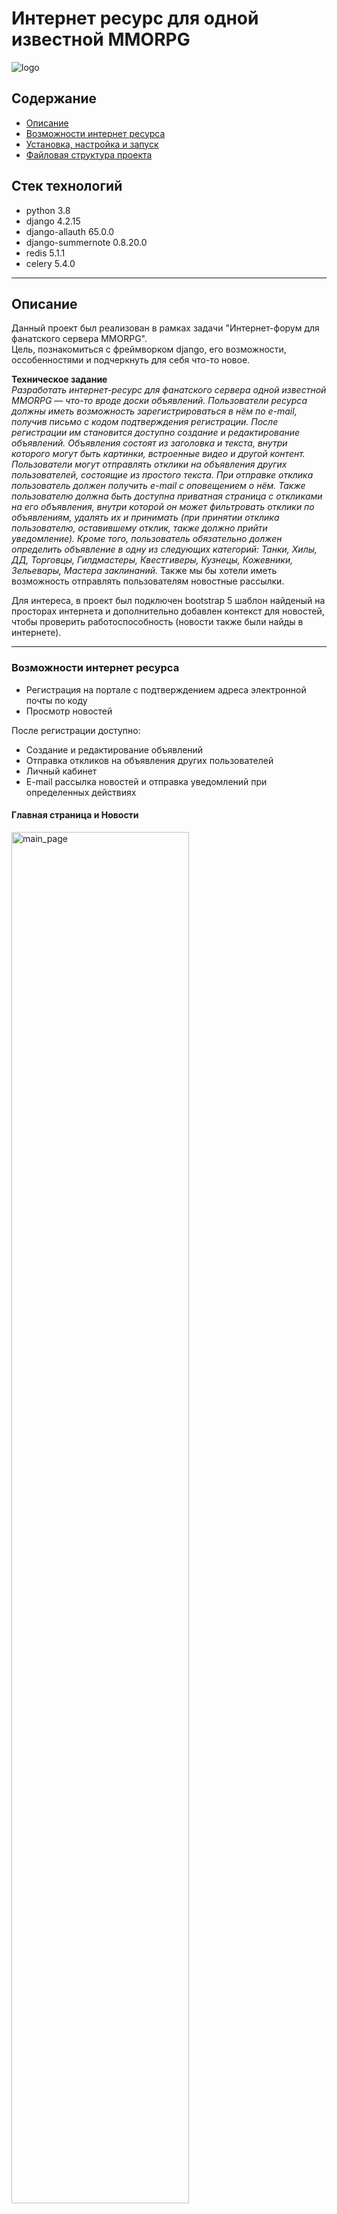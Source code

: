 # Интернет ресурс для одной известной MMORPG
![logo](files_readme/logo.png)


## Содержание
- [Описание](#описание)
- [Возможности интернет ресурса](#возможности-интернет-ресурса)
- [Установка, настройка и запуск](#установка-настройка-и-запуск)
- [Файловая структура проекта](#файловая-структура-проекта)

## Стек технологий
- python 3.8
- django 4.2.15
- django-allauth 65.0.0
- django-summernote 0.8.20.0
- redis 5.1.1
- celery 5.4.0

---
## Описание
Данный проект был реализован в рамках задачи "Интернет-форум для фанатского 
сервера MMORPG". \
Цель, познакомиться с фреймворком django, его возможности, оссобенностями и подчеркнуть 
для себя что-то новое.

**Техническое задание** \
*Разработать интернет-ресурс для фанатского сервера одной известной MMORPG — что-то вроде 
доски объявлений. Пользователи ресурса должны иметь возможность зарегистрироваться в нём по e-mail, 
получив письмо с кодом подтверждения регистрации. После регистрации им становится доступно создание 
и редактирование объявлений. Объявления состоят из заголовка и текста, внутри которого могут быть 
картинки, встроенные видео и другой контент. Пользователи могут отправлять отклики на объявления 
других пользователей, состоящие из простого текста. При отправке отклика пользователь должен получить 
e-mail с оповещением о нём. Также пользователю должна быть доступна приватная страница с откликами на 
его объявления, внутри которой он может фильтровать отклики по объявлениям, удалять их и принимать 
(при принятии отклика пользователю, оставившему отклик, также должно прийти уведомление). Кроме того, 
пользователь обязательно должен определить объявление в одну из следующих категорий: 
Танки, Хилы, ДД, Торговцы, Гилдмастеры, Квестгиверы, Кузнецы, Кожевники, Зельевары, 
Мастера заклинаний.*
Также мы бы хотели иметь возможность отправлять пользователям новостные рассылки.

Для интереса, в проект был подключен bootstrap 5 шаблон найденый на просторах интернета и 
дополнительно добавлен контекст для новостей, чтобы проверить работоспособность (новости также 
были найды в интернете). 

---
### Возможности интернет ресурса
- Регистрация на портале с подтверждением адреса электронной почты по коду 
- Просмотр новостей

После регистрации доступно:
- Создание и редактирование объявлений
- Отправка откликов на объявления других пользователей
- Личный кабинет
- E-mail рассылка новостей и отправка уведомлений при определенных действиях


#### Главная страница и Новости
<img src="files_readme/main_page.png" alt="main_page" width="75%"/>
<img src="files_readme/main_page_news.png" alt="main_page_news" width="75%"/>


#### Раздел c Объявлениями
<img src="files_readme/posts.png" alt="posts" width="75%"/>

#### Личный кабинет. Возможности
<img src="files_readme/profile_main.png" alt="profile_main" width="75%"/>

Пользователю доступна загрузка фото профиля и 
Рядам с ним есть "панель" в которой собрана небольшая статистика:

<img src="files_readme/profile_statistics.png" alt="profile_statistics" width="60%"/>

**Отклики** - Количество откликов, которые оставил пользователь \
**Объявления** - Количество объявлений созданных пользователем \
**Активные отклики**  - И количество непринятых откликов. 
Это отклики, которые оставили другие пользователи и которые нужно обработать (принять, отклонить)


#### Личный кабинет. Отклики и что с ними можно делать
По умолчанию отклики записываются в БД со статусом "Новый". Их можно принять, отклонить и удалить.
>**Смена статуса происходит при нажатии на элемент из выподающего списка**

<img src="files_readme/reply_action.png" alt="reply_action" width="50%"/>

Посте принятия или отклонения будет доступно только 1 действие - удалить.

<img src="files_readme/reply_action_after.png" alt="reply_action_after" width="50%"/>

При нажатии на кнопку **"Смотреть отклик"** ниже отклика появится блок с автором отклика 
и текст отклика.

<img src="files_readme/button_text_reply.png" alt="button_text_reply" width="75%"/>

#### Личный кабинет. Раздел с объявлениями
<img src="files_readme/profile_my_posts.png" alt="profile_my_posts" width="75%"/>

В данном разделе отображаются объявления созданные пользователем. \
При нажатии на кнопку "Редактировать", произойдет переход в раздел, где можно будет отредактировать
объявление. А при нажатии на кнопку "Удалить" - объявление будет просто удалено.


#### Администрирование
В django admin были добавлены все модели проекта для контролирования контентом ресурса.


#### Рассылка уведомлений
Уведомленя настроены с помощью django signals. \
Первый сигнал срабатывает при создании нового отклика и отправляет уведомление автору объявления. \
Второй сигнал сработает, когда у отклика поменяется статус и только если он будет равен "Принят".
Уведомление отправится создателю отклика. \
Также есть 1 периодическая задача на еженедельную рассылку новостей (Новости отправляются всем 
пользователям, которые находятся в группе postsletter).

---
## Установка, настройка и запуск
1. Убедитесь, что у вас установлен python версии 3.8.
2. Клонируйте этот репозиторий: `https://github.com/SvetlanaKrasnova/online_forum_mmorpg.git`
3. Установить необходимые библиотеки из файла requirements.txt `pip install -r requirements.txt`
4. Настройте конфиг (.env).
5. Настройка базы данных (необязательный шаг). В проекте лежит бд sqlite3 с минимальными данными для демонстрации
работы проекта
6. Выполните команду `python manage.py runserver`

Для **запуска рассылки новостей**, необходимо запустить celery и выполнить команды: \
`celery -A online_forum_mmorpg worker -l INFO --pool=solo` \
`celery -A online_forum_mmorpg beat -l INFO`

.env: \
Необходимо прописать следующие настройки для отправки уведомлений: \
**DEFAULT_FROM_EMAIL** \
**EMAIL_HOST_USER** \
**EMAIL_HOST_PASSWORD** \
**SERVER_EMAIL** \
**EMAIL_ADMIN** \

## Файловая структура проекта
~~~python
online_forum_mmorpg/
├── files_readme/ # Файлы для README.md
├── online_forum_mmorpg/
│   ├── __init__.py
│   ├── cache_files/
│   │   ├── ...
│   ├── db.sqlite3
│   ├── manage.py
│   ├── media/
│   │   ├── default_avatar/
│   │   │   └── single-author.jpg # аватар профиля по умолчанию (нет фото)
│   │   ├── profile_images/ # фото профиля
│   │   │   ├── ...
│   │   └── uploads/ # сюда попадают файлы от django-summernote (изображения/видео 
                     # от объявлений и новостей)
│   │       ├── ...
│   ├── news/ # Приложение Новости
│   │   ├── __init__.py
│   │   ├── admin.py
│   │   ├── apps.py
│   │   ├── filters.py
│   │   ├── management/
│   │   │   └── commands/
│   │   │       └── get_user_postsletter.py # Тестовая команда для просмотра кто в группе 
                                            # для рассылки новостей
│   │   ├── migrations/
│   │   │   ├── ...
│   │   ├── models.py
│   │   ├── tasks.py # тут задача на еженедельную рассылку новостей
│   │   ├── urls.py
│   │   └── views.py
│   ├── online_forum_mmorpg/
│   │   ├── __init__.py
│   │   ├── asgi.py
│   │   ├── celery.py
│   │   ├── settings.py
│   │   ├── storage.py # Переопределение класса для сохранения вложений в папку media/uploads
│   │   ├── urls.py
│   │   ├── utils/
│   │   │   ├── __init__.py
│   │   │   ├── notification.py # Единый метот по отправке уведомлений на почту
│   │   │   └── parser_html.py # Парсер от html тэгов
│   │   └── wsgi.py
│   ├── posts/ # Приложение для объявлений
│   │   ├── __init__.py
│   │   ├── admin.py
│   │   ├── apps.py
│   │   ├── filters.py
│   │   ├── forms.py
│   │   ├── migrations/ 
│   │   │   ├──...
│   │   ├── models.py
│   │   ├── signals.py
│   │   ├── templatetags/
│   │   │   ├── custom_filters.py
│   │   │   └── custom_tags.py
│   │   ├── urls.py
│   │   └── views.py
│   ├── sign/ # Профиль пользователя
│   │   ├── __init__.py
│   │   ├── admin.py
│   │   ├── apps.py
│   │   ├── forms.py
│   │   ├── migrations/
│   │   │   ├── ...
│   │   ├── models.py
│   │   ├── signals.py
│   │   ├── urls.py
│   │   └── views.py
│   ├── static/
│   └── templates/
│       ├── account/
│       │   ├── confirm_email_verification_code.html
│       │   ├── login.html
│       │   └── signup.html
│       ├── allauth/
│       │   └── layouts/
│       │       └── base.html
│       ├── default.html
│       ├── main_page.html
│       ├── navbar.html
│       ├── news/
│       │   └── notify_week_news_mail.html # Шаблон для email- рассылки новостей
│       ├── pagination.html
│       ├── posts/
│       │   ├── create_post.html
│       │   ├── detail_post.html
│       │   └── posts.html
│       └── sign/
│           ├── notify_reply.html # Шаблон для email-уведомления о новом отклики и его принятии
│           ├── profile.html
│           ├── profile_my_posts.html
│           └── profile_my_replies.html
├── README.md
├── requirements.txt
~~~
    